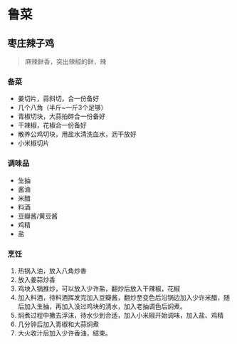 # 鲁菜

## 枣庄辣子鸡

> 麻辣鲜香，突出辣椒的鲜，辣

### 备菜
- 姜切片，蒜斜切，合一份备好
- 几个八角（半斤~一斤3个足够）
- 青椒切块，大蒜拍碎合一份备好
- 干辣椒，花椒合一份备好
- 散养公鸡切块，用盐水清洗血水，沥干放好
- 小米椒切片

### 调味品
- 生抽
- 酱油
- 米醋
- 料酒
- 豆瓣酱/黄豆酱
- 鸡精
- 盐

### 烹饪
1. 热锅入油，放入八角炒香
2. 放入姜蒜炒香
3. 鸡块入锅推炒，可以放入少许盐，翻炒后放入干辣椒，花椒
4. 加入料酒，待料酒挥发完加入豆瓣酱，翻炒至变色后沿锅边加入少许米醋，随后加入生抽，再加入没过鸡块的清水，加入老抽调色后焖煮。
5. 焖煮过程中撇去浮沫，待水少到合适，加入小米椒开始调味，加入盐、鸡精
6. 几分钟后加入青椒和大蒜焖煮
7. 大火收汁后加入少许香油，结束。